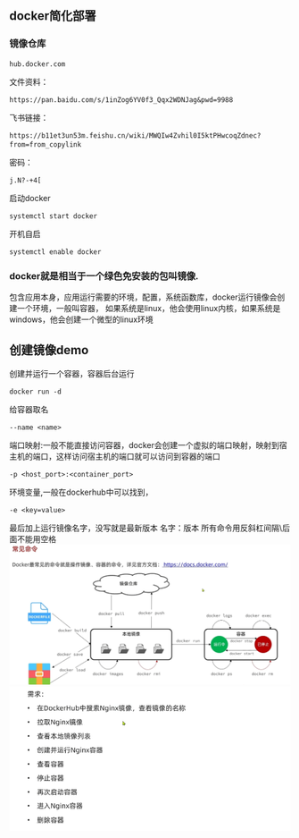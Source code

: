 ## docker简化部署
### 镜像仓库
```
hub.docker.com
```
文件资料：
```https
https://pan.baidu.com/s/1inZog6YV0f3_Qqx2WDNJag&pwd=9988
```
飞书链接：   

```https
https://b11et3un53m.feishu.cn/wiki/MWQIw4Zvhil0I5ktPHwcoqZdnec?from=from_copylink
```
密码：
```text
j.N?-+4[
```
启动docker
```
systemctl start docker
```
开机自启
```
systemctl enable docker
```
### docker就是相当于一个绿色免安装的包叫镜像.
包含应用本身，应用运行需要的环境，配置，系统函数库，docker运行镜像会创建一个环境，一般叫容器，
如果系统是linux，他会使用linux内核，如果系统是windows，他会创建一个微型的linux环境
## 创建镜像demo
创建并运行一个容器，容器后台运行
```commandline
docker run -d
```
给容器取名
```
--name <name>
```
端口映射:一般不能直接访问容器，docker会创建一个虚拟的端口映射，映射到宿主机的端口，这样访问宿主机的端口就可以访问到容器的端口
```
-p <host_port>:<container_port>
```
环境变量,一般在dockerhub中可以找到，
```
-e <key=value>
```
最后加上运行镜像名字，没写就是最新版本
名字：版本
所有命令用反斜杠间隔\后面不能用空格
![img.png](img.png)
![img_1.png](img_1.png)
